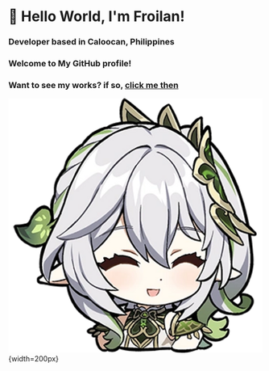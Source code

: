 # **🍩 Hello World, I'm Froilan!**
### Developer based in Caloocan, Philippines

### Welcome to My GitHub profile!
### Want to see my works? if so, [click me then](https://github.com/froilaaaaan1)

![nahida-icon](images/nahida.png){width=200px}
<!--
**froilaaaaan1/froilaaaaan1** is a ✨ _special_ ✨ repository because its `README.md` (this file) appears on your GitHub profile.

Here are some ideas to get you started:

- 🔭 I’m currently working on ...
- 🌱 I’m currently learning ...
- 👯 I’m looking to collaborate on ...
- 🤔 I’m looking for help with ...
- 💬 Ask me about ...
- 📫 How to reach me: ...
- 😄 Pronouns: ...
- ⚡ Fun fact: ...
-->
